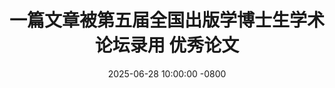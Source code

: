 ---
title: >-
    一篇文章被第五届全国出版学博士生学术论坛录用
    <span class="badge badge-pill badge-publication badge-success">优秀论文</span>
date: 2025-06-28 10:00:00 -0800
---